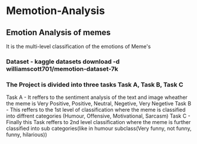 # Memotion-Analysis
## Emotion Analysis of memes
It is the multi-level classification of the emotions of Meme's
### Dataset - kaggle datasets download -d williamscott701/memotion-dataset-7k
### The Project is divided into three tasks Task A, Task B, Task C
Task A - It reffers to the sentiment analysis of the text and image wheather the meme is Very Positive, Positive, Neutral, Negetive, Very Negetive
Task B - This reffers to the 1st level of classification where the meme is classified into diffrent categories (Humour, Offensive, Motivational, Sarcasm)
Task C - Finally this Task reffers to 2nd level classification where the meme is further classified into sub categories(like in humour subclass(Very funny, not funny, funny, hilarious))
